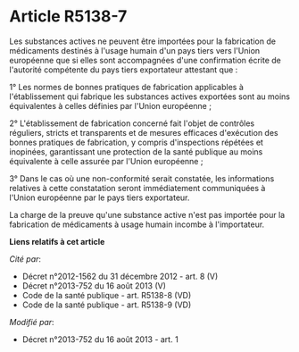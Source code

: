 # Article R5138-7

Les substances actives ne peuvent être importées pour la fabrication de médicaments destinés à l'usage humain d'un pays tiers
vers l'Union européenne que si elles sont accompagnées d'une confirmation écrite de l'autorité compétente du pays tiers
exportateur attestant que :

1° Les normes de bonnes pratiques de fabrication applicables à l'établissement qui fabrique les substances actives exportées
sont au moins équivalentes à celles définies par l'Union européenne ;

2° L'établissement de fabrication concerné fait l'objet de contrôles réguliers, stricts et transparents et de mesures
efficaces d'exécution des bonnes pratiques de fabrication, y compris d'inspections répétées et inopinées, garantissant une
protection de la santé publique au moins équivalente à celle assurée par l'Union européenne ;

3° Dans le cas où une non-conformité serait constatée, les informations relatives à cette constatation seront immédiatement
communiquées à l'Union européenne par le pays tiers exportateur.

La charge de la preuve qu'une substance active n'est pas importée pour la fabrication de médicaments à usage humain incombe à
l'importateur.

**Liens relatifs à cet article**

_Cité par_:

  - Décret n°2012-1562 du 31 décembre 2012 - art. 8 (V)
  - Décret n°2013-752 du 16 août 2013 (V)
  - Code de la santé publique - art. R5138-8 (VD)
  - Code de la santé publique - art. R5138-9 (VD)

_Modifié par_:

  - Décret n°2013-752 du 16 août 2013 - art. 1
